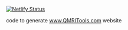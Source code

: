 [![Netlify Status](https://api.netlify.com/api/v1/badges/ae8708c6-9ff0-44e2-b493-032c2184845c/deploy-status)](https://app.netlify.com/sites/qmritools/deploys)

code to generate www.QMRITools.com website